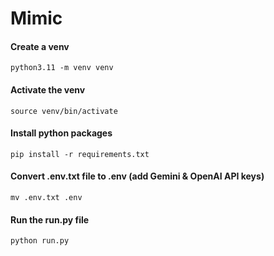 # Mimic

#### Create a venv
```
python3.11 -m venv venv
```
#### Activate the venv
```
source venv/bin/activate
```
#### Install python packages
```
pip install -r requirements.txt
```
#### Convert .env.txt file to .env (add Gemini & OpenAI API keys)
```
mv .env.txt .env
```
#### Run the run.py file
```
python run.py
```
